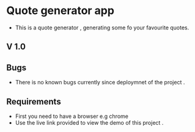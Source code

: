 # Quote generator app 
* This is a quote generator , generating some fo your favourite quotes.

## V 1.0

## Bugs 
* There is no known bugs currently since deploymnet of the project .

## Requirements 
* First you need to have a browser e.g chrome
* Use the live link provided to view the demo of this project .